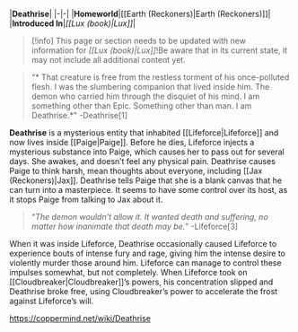 |**Deathrise**|
|-|-|
|**Homeworld**|[[Earth (Reckoners)\|Earth (Reckoners)]]|
|**Introduced In**|*[[Lux (book)\|Lux]]*|

> [!info] This page or section needs to be updated with new information for *[[Lux (book)\|Lux]]*!Be aware that in its current state, it may not include all additional content yet.

>“* That creature is free from the restless torment of his once-polluted flesh. I was the slumbering companion that lived inside him. The demon who carried him through the disquiet of his mind. I am something other than Epic. Something other than man. I am Deathrise.*”
\-Deathrise[1]


**Deathrise** is a mysterious entity that inhabited [[Lifeforce\|Lifeforce]] and now lives inside [[Paige\|Paige]]. Before he dies, Lifeforce injects a mysterious substance into Paige, which causes her to pass out for several days. She awakes, and doesn’t feel any physical pain. Deathrise causes Paige to think harsh, mean thoughts about everyone, including [[Jax (Reckoners)\|Jax]]. Deathrise tells Paige that she is a blank canvas that he can turn into a masterpiece. It seems to have some control over its host, as it stops Paige from talking to Jax about it.

>“*The demon wouldn’t allow it. It wanted death and suffering, no matter how inanimate that death may be.*”
\-Lifeforce[3]


When it was inside Lifeforce, Deathrise occasionally caused Lifeforce to experience bouts of intense fury and rage, giving him the intense desire to violently murder those around him. Lifeforce can manage to control these impulses somewhat, but not completely. When Lifeforce took on [[Cloudbreaker\|Cloudbreaker]]’s powers, his concentration slipped and Deathrise broke free, using Cloudbreaker’s power to accelerate the frost against Lifeforce’s will.




https://coppermind.net/wiki/Deathrise